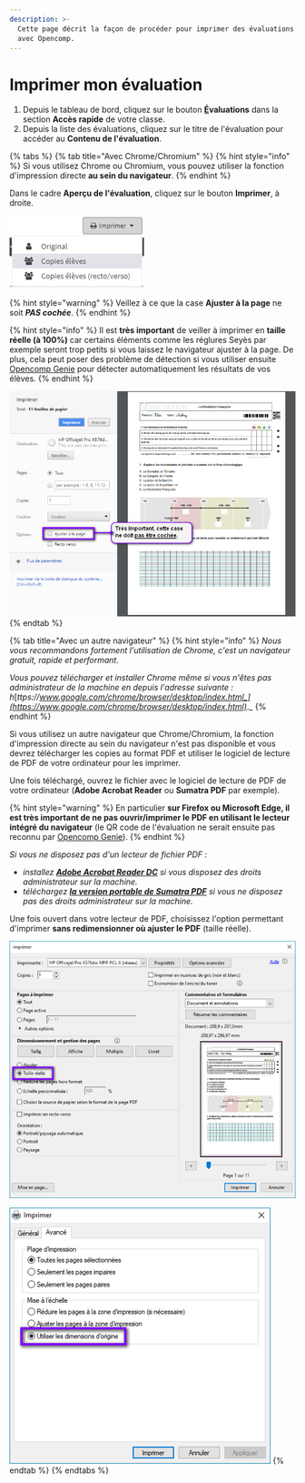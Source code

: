 ```yaml
---
description: >-
  Cette page décrit la façon de procéder pour imprimer des évaluations conçues
  avec Opencomp.
---
```


# Imprimer mon évaluation

1. Depuis le tableau de bord, cliquez sur le bouton [**É**](https://fr.wikipedia.org/wiki/%C3%89)**valuations** dans la section **Accès rapide** de votre classe.
2. Depuis la liste des évaluations, cliquez sur le titre de l'évaluation pour accéder au **Contenu de l'évaluation**.

{% tabs %}
{% tab title="Avec Chrome/Chromium" %}
{% hint style="info" %}
Si vous utilisez Chrome ou Chromium, vous pouvez utiliser la fonction d'impression directe **au sein du navigateur**.
{% endhint %}

Dans le cadre **Aperçu de l'évaluation**, cliquez sur le bouton **Imprimer**, à droite.

![Sous-menu Imprimer permettant l&apos;impression directe au sein du navigateur](../.gitbook/assets/yp_cgsyvejwc3_exqwwxaymrxg9xqcuy9w.png)

{% hint style="warning" %}
Veillez à ce que la case **Ajuster à la page** ne soit _**PAS cochée**_.
{% endhint %}

{% hint style="info" %}
Il est **très important** de veiller à imprimer en **taille réelle \(à 100%\)** car certains éléments comme les réglures Seyès par exemple seront trop petits si vous laissez le navigateur ajuster à la page. De plus, cela peut poser des problème de détection si vous utiliser ensuite [Opencomp Genie](../saisir-les-resultats/utiliser-opencomp-genie/) pour détecter automatiquement les résultats de vos élèves.
{% endhint %}

![Fen&#xEA;tre d&apos;aper&#xE7;u avant impression de Chrome/Chromium](../.gitbook/assets/jzjsjd4ktnlxprhw0s0k36e1gqxprzwhrw.png)
{% endtab %}

{% tab title="Avec un autre navigateur" %}
{% hint style="info" %}
_Nous vous recommandons fortement l'utilisation de Chrome, c'est un navigateur gratuit, rapide et performant._

_Vous pouvez télécharger et installer Chrome même si vous n'êtes pas administrateur de la machine en depuis l'adresse suivante : h_[_ttps://www.google.com/chrome/browser/desktop/index.html_](https://www.google.com/chrome/browser/desktop/index.html)_._
{% endhint %}

Si vous utilisez un autre navigateur que Chrome/Chromium, la fonction d'impression directe au sein du navigateur n'est pas disponible et vous devrez télécharger les copies au format PDF et utiliser le logiciel de lecture de PDF de votre ordinateur pour les imprimer.

Une fois téléchargé, ouvrez le fichier avec le logiciel de lecture de PDF de votre ordinateur \(**Adobe Acrobat Reader** ou **Sumatra PDF** par exemple\).

{% hint style="warning" %}
En particulier **sur Firefox ou Microsoft Edge, il est très important de ne pas ouvrir/imprimer le PDF en utilisant le lecteur intégré du navigateur** \(le QR code de l'évaluation ne serait ensuite pas reconnu par [Opencomp Genie](../saisir-les-resultats/utiliser-opencomp-genie/)\).
{% endhint %}

_Si vous ne disposez pas d'un lecteur de fichier PDF :_

* _installez_ [_**Adobe Acrobat Reader DC**_](https://get.adobe.com/fr/reader/enterprise/) _si vous disposez des droits administrateur sur la machine._
* _téléchargez_ [_**la version portable de Sumatra PDF**_](https://www.sumatrapdfreader.org/dl/SumatraPDF-3.1.2.zip) _si vous ne disposez pas des droits administrateur sur la machine._

Une fois ouvert dans votre lecteur de PDF, choisissez l'option permettant d'imprimer **sans redimensionner où ajuster le PDF** \(taille réelle\).

![Exemple de la bo&#xEE;te de dialogue d&apos;impression avec le logiciel Adobe Acrobat Reader DC.](../.gitbook/assets/1negg38yxajfryepyxhhmbwriclukod4hq.png)

![Exemple de la bo&#xEE;te de dialogue d&apos;impression avec le logiciel Sumatra PDF.](../.gitbook/assets/9gggll3kwejnfpeyazlkgu3hatfbnrboig.png)
{% endtab %}
{% endtabs %}

